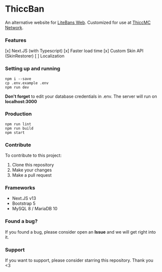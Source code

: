 # ThiccBan
An alternative website for [LiteBans Web](https://www.spigotmc.org/resources/litebans.3715). Customized for use at [ThiccMC Network](https://thiccmc.com).

### Features
[x] Next.JS (with Typescript)
[x] Faster load time
[x] Custom Skin API (SkinRestorer)
[ ] Localization

### Setting up and running
```
npm i --save
cp .env.example .env
npm run dev
```
**Don't forget** to edit your database credentials in .env.
The server will run on **localhost:3000**

### Production
```
npm run lint
npm run build
npm start
```

### Contribute
To contribute to this project:
1. Clone this repository
2. Make your changes
3. Make a pull request

### Frameworks
- Next.JS v13
- Bootstrap 5
- MySQL 8 / MariaDB 10

### Found a bug?
If you found a bug, please consider open an **Issue** and we will get right into it.

### Support
If you want to support, please consider starring this repository. Thank you <3